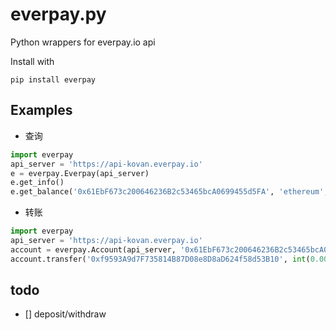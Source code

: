 # everpay.py

Python wrappers for everpay.io api

Install with

```
pip install everpay
```

## Examples

- 查询

```python
import everpay
api_server = 'https://api-kovan.everpay.io'
e = everpay.Everpay(api_server)
e.get_info()
e.get_balance('0x61EbF673c200646236B2c53465bcA0699455d5FA', 'ethereum', '42', 'eth')
```

- 转账

```python
import everpay
api_server = 'https://api-kovan.everpay.io'
account = everpay.Account(api_server, '0x61EbF673c200646236B2c53465bcA0699455d5FA', '9259ecfa1a5e4b494c93985162c84d4d7f7d7d90d62bffa0d855a5981629bfa3')
account.transfer('0xf9593A9d7F735814B87D08e8D8aD624f58d53B10', int(0.001 * 10**18), 'ethereum', '42', 'eth')
```

## todo
- [] deposit/withdraw
